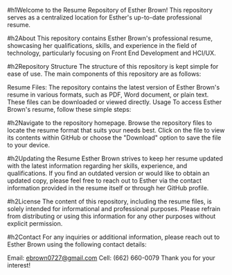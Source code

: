 #h1Welcome to the Resume Repository of Esther Brown! 
This repository serves as a centralized location for Esther's up-to-date professional resume.

#h2About
This repository contains Esther Brown's professional resume, showcasing her qualifications, skills, and experience in the field of technology, particularly focusing on Front End Development and HCI/UX.

#h2Repository Structure
The structure of this repository is kept simple for ease of use. The main components of this repository are as follows:

Resume Files: The repository contains the latest version of Esther Brown's resume in various formats, such as PDF, Word document, or plain text. These files can be downloaded or viewed directly.
Usage
To access Esther Brown's resume, follow these simple steps:

#h2Navigate to the repository homepage.
Browse the repository files to locate the resume format that suits your needs best.
Click on the file to view its contents within GitHub or choose the "Download" option to save the file to your device.

#h2Updating the Resume
Esther Brown strives to keep her resume updated with the latest information regarding her skills, experience, and qualifications. If you find an outdated version or would like to obtain an updated copy, please feel free to reach out to Esther via the contact information provided in the resume itself or through her GitHub profile.

#h2License
The content of this repository, including the resume files, is solely intended for informational and professional purposes. Please refrain from distributing or using this information for any other purposes without explicit permission.

#h2Contact
For any inquiries or additional information, please reach out to Esther Brown using the following contact details:

Email: ebrown0727@gmail.com
Cell: (662) 660-0079
Thank you for your interest!
